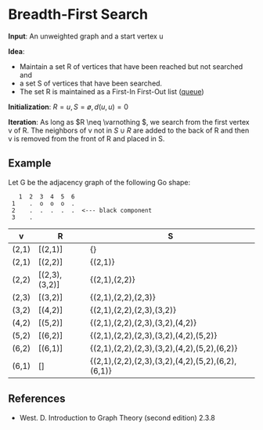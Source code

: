 # Breadth-First Search

**Input**: An unweighted graph and a start vertex u

**Idea**:

 - Maintain a set R of vertices that have been reached but not searched and
 - a set S of vertices that have been searched.
 - The set R is maintained as a First-In First-Out list ([queue](https://en.wikipedia.org/wiki/Queue_%28abstract_data_type%29))

**Initialization**: $R = {u}, S = ø, d(u,u) = 0$

**Iteration**: As long as $R \neq \varnothing $, we search from the first vertex v of R. The neighbors of v not in $S \cup R$ are added to the back of R and then v is removed from the front of R and placed in S.

## Example

Let G be the adjacency graph of the following Go shape: 


       1  2  3  4  5  6
     1    .  o  o  o  .
     2    .  .  .  .  .  <--- black component
     3    .


| v | R | S |
|---|---|---|
| (2,1) | [(2,1)] | {} |
| (2,1) | [(2,2)] | {(2,1)} |
| (2,2) | [(2,3),(3,2)] | {(2,1),(2,2)} |
| (2,3) | [(3,2)] | {(2,1),(2,2),(2,3)} |
| (3,2) | [(4,2)] | {(2,1),(2,2),(2,3),(3,2)} |
| (4,2) | [(5,2)] | {(2,1),(2,2),(2,3),(3,2),(4,2)} |
| (5,2) | [(6,2)] | {(2,1),(2,2),(2,3),(3,2),(4,2),(5,2)} |
| (6,2) | [(6,1)] | {(2,1),(2,2),(2,3),(3,2),(4,2),(5,2),(6,2)} |
| (6,1) | [] | {(2,1),(2,2),(2,3),(3,2),(4,2),(5,2),(6,2),(6,1)} |


## References
 - West. D. Introduction to Graph Theory (second edition) 2.3.8
